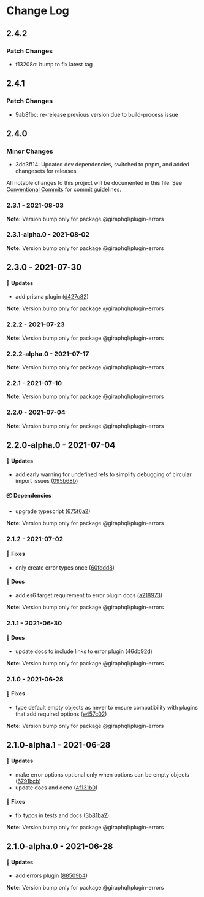 # Change Log

## 2.4.2

### Patch Changes

- f13208c: bump to fix latest tag

## 2.4.1

### Patch Changes

- 9ab8fbc: re-release previous version due to build-process issue

## 2.4.0

### Minor Changes

- 3dd3ff14: Updated dev dependencies, switched to pnpm, and added changesets for releases

All notable changes to this project will be documented in this file. See
[Conventional Commits](https://conventionalcommits.org) for commit guidelines.

### 2.3.1 - 2021-08-03

**Note:** Version bump only for package @giraphql/plugin-errors

### 2.3.1-alpha.0 - 2021-08-02

**Note:** Version bump only for package @giraphql/plugin-errors

## 2.3.0 - 2021-07-30

#### 🚀 Updates

- add prisma plugin ([d427c82](https://github.com/hayes/giraphql/commit/d427c82))

**Note:** Version bump only for package @giraphql/plugin-errors

### 2.2.2 - 2021-07-23

**Note:** Version bump only for package @giraphql/plugin-errors

### 2.2.2-alpha.0 - 2021-07-17

**Note:** Version bump only for package @giraphql/plugin-errors

### 2.2.1 - 2021-07-10

**Note:** Version bump only for package @giraphql/plugin-errors

### 2.2.0 - 2021-07-04

**Note:** Version bump only for package @giraphql/plugin-errors

## 2.2.0-alpha.0 - 2021-07-04

#### 🚀 Updates

- add early warning for undefined refs to simplify debugging of circular import issues
  ([095b68b](https://github.com/hayes/giraphql/commit/095b68b))

#### 📦 Dependencies

- upgrade typescript ([675f6a2](https://github.com/hayes/giraphql/commit/675f6a2))

**Note:** Version bump only for package @giraphql/plugin-errors

### 2.1.2 - 2021-07-02

#### 🐞 Fixes

- only create error types once ([60fddd8](https://github.com/hayes/giraphql/commit/60fddd8))

#### 📘 Docs

- add es6 target requirement to error plugin docs
  ([a218973](https://github.com/hayes/giraphql/commit/a218973))

**Note:** Version bump only for package @giraphql/plugin-errors

### 2.1.1 - 2021-06-30

#### 📘 Docs

- update docs to include links to error plugin
  ([46db92d](https://github.com/hayes/giraphql/commit/46db92d))

**Note:** Version bump only for package @giraphql/plugin-errors

### 2.1.0 - 2021-06-28

#### 🐞 Fixes

- type default empty objects as never to ensure compatibility with plugins that add required options
  ([e457c02](https://github.com/hayes/giraphql/commit/e457c02))

**Note:** Version bump only for package @giraphql/plugin-errors

## 2.1.0-alpha.1 - 2021-06-28

#### 🚀 Updates

- make error options optional only when options can be empty objects
  ([6791bcb](https://github.com/hayes/giraphql/commit/6791bcb))
- update docs and deno ([4f131b0](https://github.com/hayes/giraphql/commit/4f131b0))

#### 🐞 Fixes

- fix typos in tests and docs ([3b81ba2](https://github.com/hayes/giraphql/commit/3b81ba2))

**Note:** Version bump only for package @giraphql/plugin-errors

## 2.1.0-alpha.0 - 2021-06-28

#### 🚀 Updates

- add errors plugin ([88509b4](https://github.com/hayes/giraphql/commit/88509b4))

**Note:** Version bump only for package @giraphql/plugin-errors

